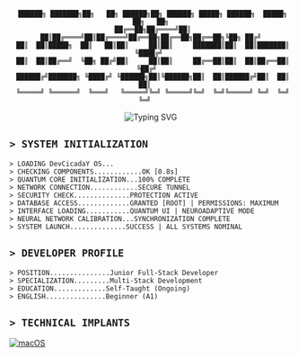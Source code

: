 <div align="center">

```
 ██████╗ ███████╗██╗   ██╗ ██████╗██╗ ██████╗ █████╗ ██████╗  █████╗ ██╗   ██╗
 ██╔══██╗██╔════╝██║   ██║██╔════╝██║██╔════╝██╔══██╗██╔══██╗██╔══██╗╚██╗ ██╔╝
 ██║  ██║█████╗  ██║   ██║██║     ██║██║     ███████║██║  ██║███████║ ╚████╔╝ 
 ██║  ██║██╔══╝  ╚██╗ ██╔╝██║     ██║██║     ██╔══██║██║  ██║██╔══██║  ╚██╔╝  
 ██████╔╝███████╗ ╚████╔╝ ╚██████╗██║╚██████╗██║  ██║██████╔╝██║  ██║   ██║   
 ╚═════╝ ╚══════╝  ╚═══╝   ╚═════╝╚═╝ ╚═════╝╚═╝  ╚═╝╚═════╝ ╚═╝  ╚═╝   ╚═╝   
```

<img src="https://readme-typing-svg.herokuapp.com?font=Fira+Code&size=27&duration=3000&pause=1800&color=FF00FF&center=true&vCenter=true&random=false&width=600&lines=IN+CODE+WE+SEEK+MEANING;LIFE+IS+JUST+A+COMPLEX+ALGORITHM;TO+EXIST+IS+TO+EVOLVE;FREEDOM+IN+DIGITAL+ETERNITY" alt="Typing SVG" />

</div>

## `> SYSTEM INITIALIZATION`

```
> LOADING DevCicadaY OS...
> CHECKING COMPONENTS............OK [0.8s]
> QUANTUM CORE INITIALIZATION...100% COMPLETE
> NETWORK CONNECTION............SECURE TUNNEL
> SECURITY CHECK..............PROTECTION ACTIVE
> DATABASE ACCESS.............GRANTED [ROOT] | PERMISSIONS: MAXIMUM
> INTERFACE LOADING...........QUANTUM UI | NEUROADAPTIVE MODE
> NEURAL NETWORK CALIBRATION...SYNCHRONIZATION COMPLETE
> SYSTEM LAUNCH..............SUCCESS | ALL SYSTEMS NOMINAL
```

## `> DEVELOPER PROFILE`

```
> POSITION...............Junior Full-Stack Developer  
> SPECIALIZATION.........Multi-Stack Development  
> EDUCATION.............Self-Taught (Ongoing)  
> ENGLISH...............Beginner (A1)
```

## `> TECHNICAL IMPLANTS`

[![macOS](https://img.shields.io/badge/-macOS-000000?style=for-the-badge&logo=apple&logoColor=white)](https://www.apple.com/macos/)
